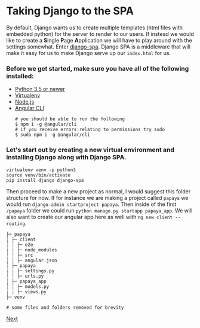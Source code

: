 # Taking Django to the SPA

By default, Django wants us to create multiple templates (html files with embedded python) for the server to render to our users. If instead we would like to create a **S**ingle **P**age **A**pplication we will have to play around with the settings somewhat. Enter [django-spa](https://github.com/metakermit/django-spa).
Django SPA is a middleware that will make it easy for us to make Django serve up our ```index.html``` for us.

### Before we get started, make sure you have all of the following installed:
* [Python 3.5 or newer](https://www.python.org/downloads/)
* [Virtualenv](https://virtualenv.pypa.io/en/latest/installation/)
* [Node.js](https://nodejs.org/en/download/)
* [Angular CLI](https://cli.angular.io/)
  ```shell
  # you should be able to run the following
  $ npm i -g @angular/cli
  # if you receive errors relating to permissions try sudo
  $ sudo npm i -g @angular/cli
  ```

### Let's start out by creating a new virtual environment and installing Django along with Django SPA.

```shell
virtualenv venv -p python3
source venv/bin/activate
pip install django django-spa
```

Then proceed to make a new project as normal, I would suggest this folder structure for now. If for instance we are making a project called ```papaya``` we would run ```django-admin startproject papaya```. Then inside of the first ```/papaya``` folder we could run ```python manage.py startapp papaya_app```. We will also want to create our angular app here as well with ```ng new client --routing```.

```
├─ papaya
┊ ├─ client
┊ ┊ ├─ e2e
┊ ┊ ├─ node_modules
┊ ┊ ├─ src
┊ ┊ ├─ angular.json
┊ ├─ papaya
┊ ┊ ├─ settings.py
┊ ┊ ├─ urls.py
┊ ├─ papaya_app
┊ ┊ ├─ models.py
┊ ┊ ├─ views.py
├─ venv
        
# some files and folders removed for brevity
```

[Next](https://github.com/wgoode3/djangular/blob/master/page3.md)